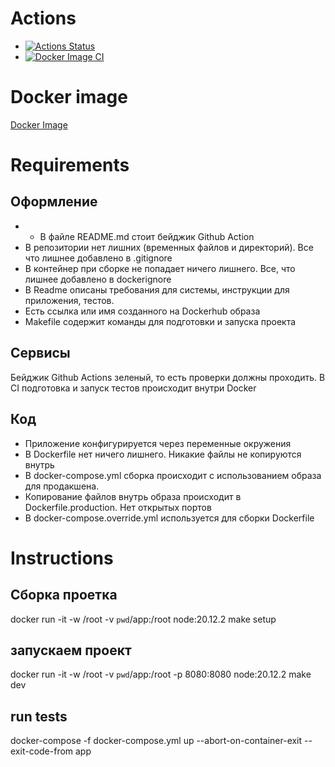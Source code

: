 # Actions
- [![Actions Status](https://github.com/VGrishutin/devops-for-programmers-project-74/actions/workflows/hexlet-check.yml/badge.svg)](https://github.com/VGrishutin/devops-for-programmers-project-74/actions)
- [![Docker Image CI](https://github.com/VGrishutin/devops-for-programmers-project-74/actions/workflows/build-push-docker-image.yml/badge.svg)](https://github.com/VGrishutin/devops-for-programmers-project-74/actions/workflows/build-push-docker-image.yml)

# Docker image
[Docker Image](https://hub.docker.com/r/vgrishutin/devops-for-programmers-project-74/tags)

# Requirements

## Оформление
- + В файле README.md стоит бейджик Github Action
- В репозитории нет лишних (временных файлов и директорий). Все что лишнее добавлено в .gitignore
- В контейнер при сборке не попадает ничего лишнего. Все, что лишнее добавлено в dockerignore
- В Readme описаны требования для системы, инструкции для приложения, тестов. 
- Есть ссылка или имя созданного на Dockerhub образа
- Makefile содержит команды для подготовки и запуска проекта

## Сервисы
Бейджик Github Actions зеленый, то есть проверки должны проходить.
В CI подготовка и запуск тестов происходит внутри Docker

## Код
- Приложение конфигурируется через переменные окружения
- В Dockerfile нет ничего лишнего. Никакие файлы не копируются внутрь
- В docker-compose.yml сборка происходит с использованием образа для продакшена. 
- Копирование файлов внутрь образа происходит в Dockerfile.production. Нет открытых портов
- В docker-compose.override.yml используется для сборки Dockerfile

# Instructions

## Сборка проетка
docker run -it -w /root -v `pwd`/app:/root node:20.12.2 make setup
## запускаем проект
docker run -it -w /root -v `pwd`/app:/root -p 8080:8080 node:20.12.2 make dev

## run tests
docker-compose -f docker-compose.yml up --abort-on-container-exit --exit-code-from app
